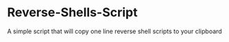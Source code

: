 # Reverse-Shells-Script
A simple script that will copy one line reverse shell scripts to your clipboard
